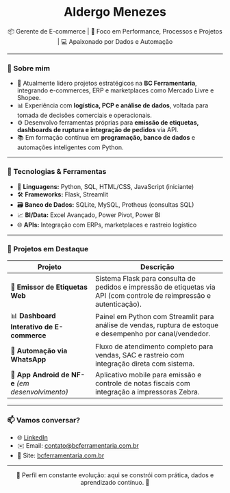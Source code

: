 <h1 align="center">Aldergo Menezes</h1>

<p align="center">
📦 Gerente de E-commerce | 🎯 Foco em Performance, Processos e Projetos | 💻 Apaixonado por Dados e Automação
</p>

---

### 🚀 Sobre mim

- 📍 Atualmente lidero projetos estratégicos na **BC Ferramentaria**, integrando e-commerces, ERP e marketplaces como Mercado Livre e Shopee.
- 📊 Experiência com **logística, PCP e análise de dados**, voltada para tomada de decisões comerciais e operacionais.
- ⚙️ Desenvolvo ferramentas próprias para **emissão de etiquetas, dashboards de ruptura e integração de pedidos** via API.
- 📚 Em formação contínua em **programação, banco de dados** e automações inteligentes com Python.

---

### 🧠 Tecnologias & Ferramentas

- 🔧 **Linguagens:** Python, SQL, HTML/CSS, JavaScript (iniciante)
- 🛠️ **Frameworks:** Flask, Streamlit
- 🗃️ **Banco de Dados:** SQLite, MySQL, Protheus (consultas SQL)
- 📈 **BI/Data:** Excel Avançado, Power Pivot, Power BI
- 🌐 **APIs:** Integração com ERPs, marketplaces e rastreio logístico

---

### 💼 Projetos em Destaque

| Projeto | Descrição |
|--------|-----------|
| 🔖 **Emissor de Etiquetas Web** | Sistema Flask para consulta de pedidos e impressão de etiquetas via API (com controle de reimpressão e autenticação). |
| 📊 **Dashboard Interativo de E-commerce** | Painel em Python com Streamlit para análise de vendas, ruptura de estoque e desempenho por canal/vendedor. |
| 🔁 **Automação via WhatsApp** | Fluxo de atendimento completo para vendas, SAC e rastreio com integração direta com sistema. |
| 🧾 **App Android de NF-e** *(em desenvolvimento)* | Aplicativo mobile para emissão e controle de notas fiscais com integração a impressoras Zebra. |

---

### 📫 Vamos conversar?

- 🌐 [LinkedIn](https://www.linkedin.com/in/aldergomenezes)
- ✉️ Email: contato@bcferramentaria.com.br  
- 💼 Site: [bcferramentaria.com.br](https://www.bcferramentaria.com.br)

---

<p align="center">🚧 Perfil em constante evolução: aqui se constrói com prática, dados e aprendizado contínuo. 🚀</p>
